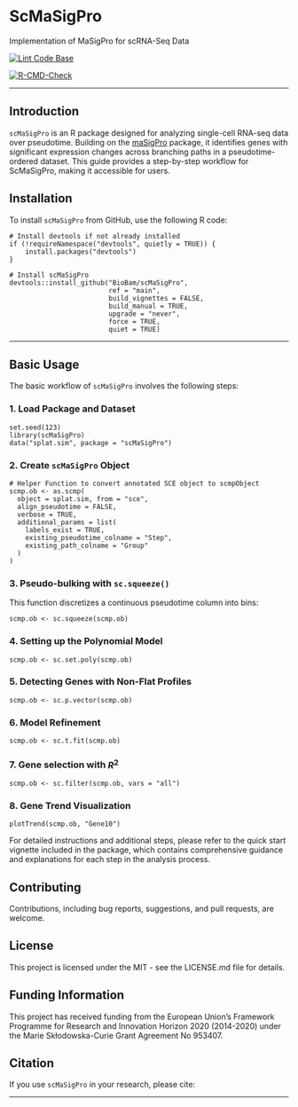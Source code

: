 # ScMaSigPro

Implementation of MaSigPro for scRNA-Seq Data

[![Lint Code Base](https://github.com/BioBam/scMaSigPro/actions/workflows/super-linter.yml/badge.svg?branch=main)](https://github.com/BioBam/scMaSigPro/actions/workflows/super-linter.yml)

[![R-CMD-Check](https://github.com/BioBam/scMaSigPro/actions/workflows/r.yml/badge.svg?branch=main)](https://github.com/BioBam/scMaSigPro/actions/workflows/r.yml)

---

## Introduction

`scMaSigPro` is an R package designed for analyzing single-cell RNA-seq data over pseudotime. Building on the [maSigPro](https://www.bioconductor.org/packages/release/bioc/html/maSigPro.html) package, it identifies genes with significant expression changes across branching paths in a pseudotime-ordered dataset. This guide provides a step-by-step workflow for ScMaSigPro, making it accessible for users.

## Installation
To install `scMaSigPro` from GitHub, use the following R code:

```
# Install devtools if not already installed
if (!requireNamespace("devtools", quietly = TRUE)) {
    install.packages("devtools")
}

# Install scMaSigPro
devtools::install_github("BioBam/scMaSigPro",
                         ref = "main",
                         build_vignettes = FALSE,
                         build_manual = TRUE,
                         upgrade = "never",
                         force = TRUE,
                         quiet = TRUE)
```

---

## Basic Usage
The basic workflow of `scMaSigPro` involves the following steps:

### 1. Load Package and Dataset
```
set.seed(123)
library(scMaSigPro)
data("splat.sim", package = "scMaSigPro")
```

### 2. Create `scMaSigPro` Object

```
# Helper Function to convert annotated SCE object to scmpObject
scmp.ob <- as.scmp(
  object = splat.sim, from = "sce",
  align_pseudotime = FALSE,
  verbose = TRUE,
  additional_params = list(
    labels_exist = TRUE,
    existing_pseudotime_colname = "Step",
    existing_path_colname = "Group"
  )
)
```

### 3. Pseudo-bulking with `sc.squeeze()`

This function discretizes a continuous pseudotime column into bins:

```
scmp.ob <- sc.squeeze(scmp.ob)
```

### 4. Setting up the Polynomial Model

```
scmp.ob <- sc.set.poly(scmp.ob)
```

### 5. Detecting Genes with Non-Flat Profiles

```
scmp.ob <- sc.p.vector(scmp.ob)
```

### 6. Model Refinement

```
scmp.ob <- sc.t.fit(scmp.ob)
```

### 7. Gene selection with $R^2$

```
scmp.ob <- sc.filter(scmp.ob, vars = "all")
```

### 8. Gene Trend Visualization

```
plotTrend(scmp.ob, "Gene10")
```

For detailed instructions and additional steps, please refer to the quick start vignette included in the package, which contains comprehensive guidance and explanations for each step in the analysis process.

## Contributing
Contributions, including bug reports, suggestions, and pull requests, are welcome.

## License
This project is licensed under the MIT - see the LICENSE.md file for details.

## Funding Information 
This project has received funding from the European Union’s Framework Programme for Research and Innovation Horizon 2020 (2014-2020) under the Marie Skłodowska-Curie Grant Agreement No 953407.

## Citation
If you use `scMaSigPro` in your research, please cite:

---
